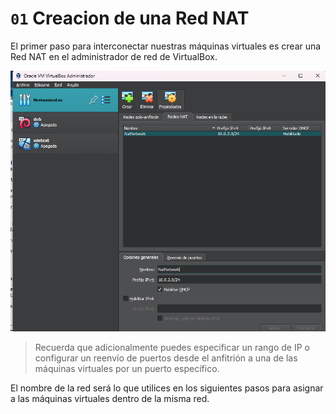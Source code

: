 # `01` Creacion de una Red NAT

El primer paso para interconectar nuestras máquinas virtuales es crear una Red NAT en el administrador de red de VirtualBox.

![Administrador de red](../../.learn/assets/vbox-network-manager.png)

> Recuerda que adicionalmente puedes especificar un rango de IP o configurar un reenvío de puertos desde el anfitrión a una de las máquinas virtuales por un puerto específico.

El nombre de la red será lo que utilices en los siguientes pasos para asignar a las máquinas virtuales dentro de la misma red.
